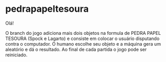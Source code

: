# pedrapapeltesoura

Olá!

O branch do jogo adiciona mais dois objetos na formula de PEDRA PAPEL TESOURA (Spock e Lagarto) e consiste em colocar o usuário disputando contra o computador.
O humano escolhe seu objeto e a máquina gera um aleatório e dá o resultado.
Ao final de cada partida o jogo pode ser reiniciado.
